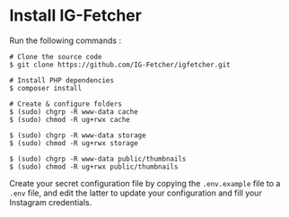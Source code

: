 # Install IG-Fetcher

Run the following commands :

    # Clone the source code
    $ git clone https://github.com/IG-Fetcher/igfetcher.git
    
    # Install PHP dependencies
    $ composer install

    # Create & configure folders
    $ (sudo) chgrp -R www-data cache
    $ (sudo) chmod -R ug+rwx cache

    $ (sudo) chgrp -R www-data storage
    $ (sudo) chmod -R ug+rwx storage

    $ (sudo) chgrp -R www-data public/thumbnails
    $ (sudo) chmod -R ug+rwx public/thumbnails


Create your secret configuration file by copying the `.env.example` file to a `.env` file, and edit the latter to update your configuration and fill your Instagram credentials.

